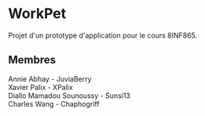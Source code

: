 # WorkPet
Projet d'un prototype d'application pour le cours 8INF865.

## Membres
Annie Abhay - JuviaBerry  
Xavier Palix - XPalix  
Diallo Mamadou Sounoussy - Sunsi13  
Charles Wang - Chaphogriff  

